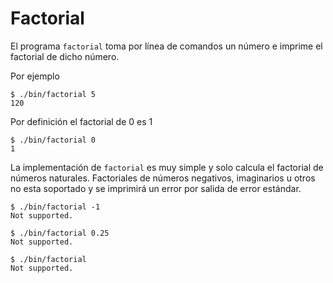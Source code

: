 # Factorial

El programa `factorial` toma por línea de comandos un número e imprime el
factorial de dicho número.

Por ejemplo

```shell
$ ./bin/factorial 5
120
```

Por definición el factorial de 0 es 1

```shell
$ ./bin/factorial 0
1
```

La implementación de `factorial` es muy simple y solo calcula
el factorial de números naturales. Factoriales de números negativos,
imaginarios u otros no esta soportado y se imprimirá un error
por salida de error estándar.

```shell
$ ./bin/factorial -1
Not supported.
```

```shell
$ ./bin/factorial 0.25
Not supported.
```

```shell
$ ./bin/factorial
Not supported.
```


